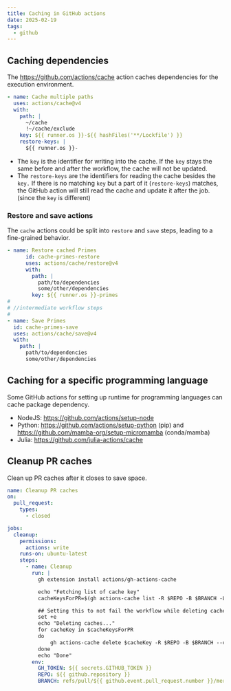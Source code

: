```yaml
---
title: Caching in GitHub actions
date: 2025-02-19
tags:
  - github
---
```


## Caching dependencies

The https://github.com/actions/cache action caches dependencies for the execution environment.

<!-- more -->

```yaml
- name: Cache multiple paths
  uses: actions/cache@v4
  with:
    path: |
      ~/cache
      !~/cache/exclude
    key: ${{ runner.os }}-${{ hashFiles('**/Lockfile') }}
    restore-keys: |
      ${{ runner.os }}-
```

- The `key` is the identifier for writing into the cache. If the `key` stays the same before and after the workflow, the cache will not be updated.
- The `restore-keys` are the identifiers for reading the cache besides the `key.` If there is no matching `key` but a part of it (`restore-keys`) matches, the GitHub action will still read the cache and update it after the job. (since the `key` is different)

### Restore and save actions

The `cache` actions could be split into `restore` and `save` steps, leading to a fine-grained behavior.

```yaml
- name: Restore cached Primes
      id: cache-primes-restore
      uses: actions/cache/restore@v4
      with:
        path: |
          path/to/dependencies
          some/other/dependencies
        key: ${{ runner.os }}-primes
#
# //intermediate workflow steps
#
- name: Save Primes
  id: cache-primes-save
  uses: actions/cache/save@v4
  with:
    path: |
      path/to/dependencies
      some/other/dependencies
```

## Caching for a specific programming language

Some GitHub actions for setting up runtime for programming languages can cache package dependency.

+ NodeJS: https://github.com/actions/setup-node
+ Python: https://github.com/actions/setup-python (pip) and https://github.com/mamba-org/setup-micromamba (conda/mamba)
+ Julia: https://github.com/julia-actions/cache

## Cleanup PR caches

Clean up PR caches after it closes to save space.

```yaml
name: Cleanup PR caches
on:
  pull_request:
    types:
      - closed

jobs:
  cleanup:
    permissions:
      actions: write
    runs-on: ubuntu-latest
    steps:
      - name: Cleanup
        run: |
          gh extension install actions/gh-actions-cache

          echo "Fetching list of cache key"
          cacheKeysForPR=$(gh actions-cache list -R $REPO -B $BRANCH -L 100 | cut -f 1 )

          ## Setting this to not fail the workflow while deleting cache keys.
          set +e
          echo "Deleting caches..."
          for cacheKey in $cacheKeysForPR
          do
              gh actions-cache delete $cacheKey -R $REPO -B $BRANCH --confirm
          done
          echo "Done"
        env:
          GH_TOKEN: ${{ secrets.GITHUB_TOKEN }}
          REPO: ${{ github.repository }}
          BRANCH: refs/pull/${{ github.event.pull_request.number }}/merge
```
